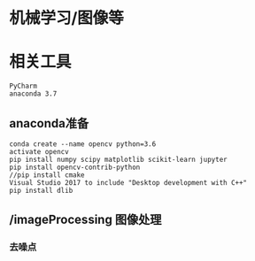 # 机械学习/图像等

# 相关工具
    
    PyCharm 
    anaconda 3.7
     
## anaconda准备
    
    conda create --name opencv python=3.6
    activate opencv
    pip install numpy scipy matplotlib scikit-learn jupyter
    pip install opencv-contrib-python
    //pip install cmake
    Visual Studio 2017 to include "Desktop development with C++"
    pip install dlib

## /imageProcessing 图像处理

### 去噪点

    

